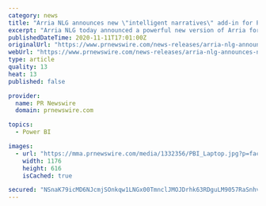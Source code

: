 ```yaml
---
category: news
title: "Arria NLG announces new \"intelligent narratives\" add-in for Power BI dashboards - now available on Microsoft AppSource"
excerpt: "Arria NLG today announced a powerful new version of Arria for Power BI, an add-in that brings natural language generation (NLG)"
publishedDateTime: 2020-11-11T17:01:00Z
originalUrl: "https://www.prnewswire.com/news-releases/arria-nlg-announces-new-intelligent-narratives-add-in-for-power-bi-dashboards--now-available-on-microsoft-appsource-301171174.html"
webUrl: "https://www.prnewswire.com/news-releases/arria-nlg-announces-new-intelligent-narratives-add-in-for-power-bi-dashboards--now-available-on-microsoft-appsource-301171174.html"
type: article
quality: 13
heat: 13
published: false

provider:
  name: PR Newswire
  domain: prnewswire.com

topics:
  - Power BI

images:
  - url: "https://mma.prnewswire.com/media/1332356/PBI_Laptop.jpg?p=facebook"
    width: 1176
    height: 616
    isCached: true

secured: "NSnaK79icMD6NJcmjSOnkqw1LNGx00TmnclJMOJDrhk63RDguLM9057RaSnhvzeBcgAQokzM8RfW6yY00TITUZ3WKtEOVwqSgUXexgcaIO1R/MpYgJaQHkHE1hzweIRn+qn3rjHAakfQmE6ySvcg8HsAwJGoLYNtAW9gu+KiDZnLSIPj7fUPhue06S/HHdRWPhCTM2tnL0Q8Mp1GWZKjU2cTytNm3ydrccfWwFcMMe/usbUVUHsbO8bscI5BGvij6un1ycAud/aouFD1Fej1oAGL2lvdRJ+84hw5DNaCQ/6YkGqxVwuWRwpUYfkszhjeXPlYzIZqmaMk312eWEPgYnRIhASEkG57CWJZhdasppk=;J580Cs/KsIg9bz7NNMmOyQ=="
---
```


